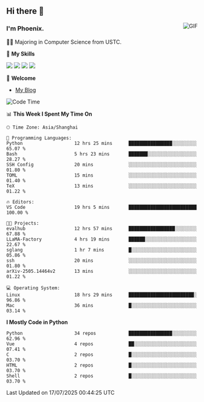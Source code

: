 ## Hi there 👋
<img align="right" alt="GIF" src="https://raw.githubusercontent.com/JoeyBling/JoeyBling/master/pic/pusheencode.gif" />

### I'm Phoenix.

👨‍🎓 Majoring in Computer Science from USTC.

🌟 **My Skills**

![](https://img.shields.io/badge/-Python-3e74a2?style=flat-square&logo=Python&logoColor=fff)
![](https://img.shields.io/badge/-C++-9f62a5?style=flat&logo=cplusplus&logoColor=white)
![](https://img.shields.io/badge/-Linux-185886?style=flat-square&logo=Linux&logoColor=fff)
![](https://img.shields.io/badge/-Rust-ff4136?style=flat-square&logo=Rust&logoColor=fff)

💬 **Welcome**

- [My Blog](https://ysy-phoenix.github.io/)

<!--START_SECTION:waka-->
![Code Time](http://img.shields.io/badge/Code%20Time-1%2C722%20hrs%2046%20mins-blue)

📊 **This Week I Spent My Time On** 

```text
🕑︎ Time Zone: Asia/Shanghai

💬 Programming Languages: 
Python                   12 hrs 25 mins      ████████████████░░░░░░░░░   65.07 % 
Bash                     5 hrs 23 mins       ███████░░░░░░░░░░░░░░░░░░   28.27 % 
SSH Config               20 mins             ░░░░░░░░░░░░░░░░░░░░░░░░░   01.80 % 
TOML                     15 mins             ░░░░░░░░░░░░░░░░░░░░░░░░░   01.40 % 
TeX                      13 mins             ░░░░░░░░░░░░░░░░░░░░░░░░░   01.22 % 

🔥 Editors: 
VS Code                  19 hrs 5 mins       █████████████████████████   100.00 % 

🐱‍💻 Projects: 
evalhub                  12 hrs 57 mins      █████████████████░░░░░░░░   67.88 % 
LLaMA-Factory            4 hrs 19 mins       ██████░░░░░░░░░░░░░░░░░░░   22.67 % 
sglang                   1 hr 7 mins         █░░░░░░░░░░░░░░░░░░░░░░░░   05.86 % 
ssh                      20 mins             ░░░░░░░░░░░░░░░░░░░░░░░░░   01.80 % 
arXiv-2505.14464v2       13 mins             ░░░░░░░░░░░░░░░░░░░░░░░░░   01.22 % 

💻 Operating System: 
Linux                    18 hrs 29 mins      ████████████████████████░   96.86 % 
Mac                      36 mins             █░░░░░░░░░░░░░░░░░░░░░░░░   03.14 % 
```

**I Mostly Code in Python** 

```text
Python                   34 repos            ████████████████░░░░░░░░░   62.96 % 
Vue                      4 repos             ██░░░░░░░░░░░░░░░░░░░░░░░   07.41 % 
C                        2 repos             █░░░░░░░░░░░░░░░░░░░░░░░░   03.70 % 
HTML                     2 repos             █░░░░░░░░░░░░░░░░░░░░░░░░   03.70 % 
Shell                    2 repos             █░░░░░░░░░░░░░░░░░░░░░░░░   03.70 % 
```




 Last Updated on 17/07/2025 00:44:25 UTC
<!--END_SECTION:waka-->

<!--
**ysy-phoenix/ysy-phoenix** is a ✨ _special_ ✨ repository because its `README.md` (this file) appears on your GitHub profile.

Here are some ideas to get you started:

- 🔭 I’m currently working on ...
- 🌱 I’m currently learning ...
- 👯 I’m looking to collaborate on ...
- 🤔 I’m looking for help with ...
- 💬 Ask me about ...
- 📫 How to reach me: ...
- 😄 Pronouns: ...
- ⚡ Fun fact: ...
-->

